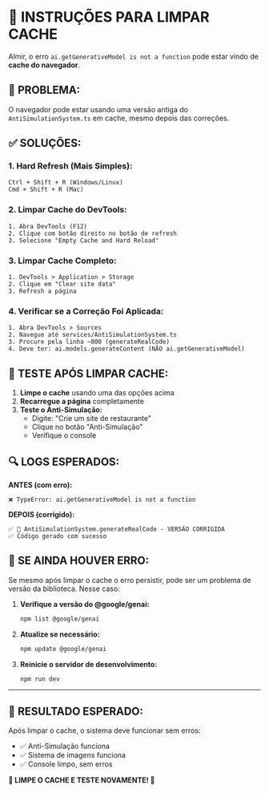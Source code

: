 # 🔄 INSTRUÇÕES PARA LIMPAR CACHE

Almir, o erro `ai.getGenerativeModel is not a function` pode estar vindo de **cache do navegador**. 

## 🚨 **PROBLEMA:**
O navegador pode estar usando uma versão antiga do `AntiSimulationSystem.ts` em cache, mesmo depois das correções.

## ✅ **SOLUÇÕES:**

### **1. Hard Refresh (Mais Simples):**
```
Ctrl + Shift + R (Windows/Linux)
Cmd + Shift + R (Mac)
```

### **2. Limpar Cache do DevTools:**
```
1. Abra DevTools (F12)
2. Clique com botão direito no botão de refresh
3. Selecione "Empty Cache and Hard Reload"
```

### **3. Limpar Cache Completo:**
```
1. DevTools > Application > Storage
2. Clique em "Clear site data"
3. Refresh a página
```

### **4. Verificar se a Correção Foi Aplicada:**
```
1. Abra DevTools > Sources
2. Navegue até services/AntiSimulationSystem.ts
3. Procure pela linha ~800 (generateRealCode)
4. Deve ter: ai.models.generateContent (NÃO ai.getGenerativeModel)
```

## 🧪 **TESTE APÓS LIMPAR CACHE:**

1. **Limpe o cache** usando uma das opções acima
2. **Recarregue a página** completamente
3. **Teste o Anti-Simulação:**
   - Digite: "Crie um site de restaurante"
   - Clique no botão "Anti-Simulação"
   - Verifique o console

## 🔍 **LOGS ESPERADOS:**

**ANTES (com erro):**
```
❌ TypeError: ai.getGenerativeModel is not a function
```

**DEPOIS (corrigido):**
```
✅ 🔧 AntiSimulationSystem.generateRealCode - VERSÃO CORRIGIDA
✅ Código gerado com sucesso
```

## 🎯 **SE AINDA HOUVER ERRO:**

Se mesmo após limpar o cache o erro persistir, pode ser um problema de versão da biblioteca. Nesse caso:

1. **Verifique a versão do @google/genai:**
   ```bash
   npm list @google/genai
   ```

2. **Atualize se necessário:**
   ```bash
   npm update @google/genai
   ```

3. **Reinicie o servidor de desenvolvimento:**
   ```bash
   npm run dev
   ```

---

## 🎉 **RESULTADO ESPERADO:**

Após limpar o cache, o sistema deve funcionar sem erros:
- ✅ Anti-Simulação funciona
- ✅ Sistema de imagens funciona
- ✅ Console limpo, sem erros

**🔄 LIMPE O CACHE E TESTE NOVAMENTE! 🎯**